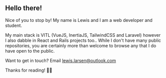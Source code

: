 ## Hello there! 

Nice of you to stop by! My name is Lewis and I am a web developer and student.

My main stack is VITL (VueJS, InertiaJS, TailwindCSS and Laravel) however I also dabble in React and Rails projects too.. While I don't have many public repositories, you are certainly more than welcome to browse any that I do have open to the public.

Want to get in touch? Email [lewis.larsen@outlook.com](mailto:lewis.larsen@outlook.com)

Thanks for reading! 🖖🏼
